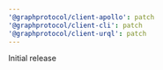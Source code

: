 ```yaml
---
'@graphprotocol/client-apollo': patch
'@graphprotocol/client-cli': patch
'@graphprotocol/client-urql': patch
---
```


Initial release
